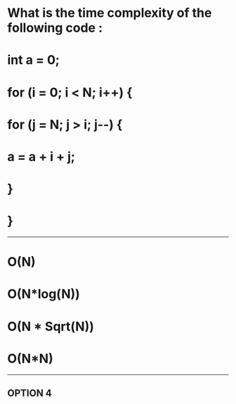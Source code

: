 # What is the time complexity of the following code :

#    int a = 0;
#    for (i = 0; i < N; i++) {
#        for (j = N; j > i; j--) {
#            a = a + i + j;
#        }
#    }

--------------------------------------------------------------------

# O(N)
# O(N*log(N))
# O(N * Sqrt(N))
# O(N*N)

____________________________________________________________________

## OPTION 4
